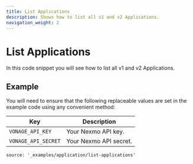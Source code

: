 ```yaml
---
title: List Applications
description: Shows how to list all v1 and v2 Applications.
navigation_weight: 2
---
```


# List Applications

In this code snippet you will see how to list all v1 and v2 Applications.

## Example

You will need to ensure that the following replaceable values are set in the example code using any convenient method:

Key | Description
-- | --
`VONAGE_API_KEY` | Your Nexmo API key.
`VONAGE_API_SECRET` | Your Nexmo API secret.

```code_snippets
source: '_examples/application/list-applications'
```
